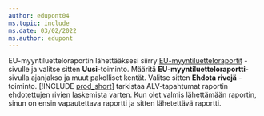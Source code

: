 ```yaml
---
author: edupont04
ms.topic: include
ms.date: 03/02/2022
ms.author: edupont
---
```


EU-myyntiluetteloraportin lähettääksesi siirry [EU-myyntiluetteloraportit](https://businesscentral.dynamics.com?page=321) -sivulle ja valitse sitten **Uusi**-toiminto. Määritä **EU-myyntiluetteloraportti**-sivulla ajanjakso ja muut pakolliset kentät. Valitse sitten **Ehdota rivejä** -toiminto. [!INCLUDE [prod_short](../includes/prod_short.md)] tarkistaa ALV-tapahtumat raportin ehdotettujen rivien laskemista varten. Kun olet valmis lähettämään raportin, sinun on ensin vapautettava raportti ja sitten lähetettävä raportti.
